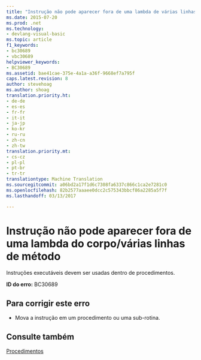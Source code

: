 ```yaml
---
title: "Instrução não pode aparecer fora de uma lambda de várias linhas do corpo do método | Documentos do Microsoft"
ms.date: 2015-07-20
ms.prod: .net
ms.technology:
- devlang-visual-basic
ms.topic: article
f1_keywords:
- bc30689
- vbc30689
helpviewer_keywords:
- BC30689
ms.assetid: bae41cae-375e-4a1a-a36f-9668ef7a795f
caps.latest.revision: 8
author: stevehoag
ms.author: shoag
translation.priority.ht:
- de-de
- es-es
- fr-fr
- it-it
- ja-jp
- ko-kr
- ru-ru
- zh-cn
- zh-tw
translation.priority.mt:
- cs-cz
- pl-pl
- pt-br
- tr-tr
translationtype: Machine Translation
ms.sourcegitcommit: a06bd2a17f1d6c7308fa6337c866c1ca2e7281c0
ms.openlocfilehash: 82b2577aaaee0dcc2c575343bbcf86a2285a5f7f
ms.lasthandoff: 03/13/2017

---
```

# <a name="statement-cannot-appear-outside-of-a-method-bodymultiline-lambda"></a>Instrução não pode aparecer fora de uma lambda do corpo/várias linhas de método
Instruções executáveis devem ser usadas dentro de procedimentos.  
  
 **ID do erro:** BC30689  
  
## <a name="to-correct-this-error"></a>Para corrigir este erro  
  
-   Mova a instrução em um procedimento ou uma sub-rotina.  
  
## <a name="see-also"></a>Consulte também  
 [Procedimentos](../../visual-basic/programming-guide/language-features/procedures/index.md)
